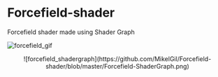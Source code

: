 # Forcefield-shader
Forcefield shader made using Shader Graph


![forcefield_gif](https://github.com/MikelGil/Forcefield-shader/blob/master/forcefield_example.gif)
  
<p align="center">
![forcefield_shadergraph](https://github.com/MikelGil/Forcefield-shader/blob/master/Forcefield-ShaderGraph.png)
</p>

